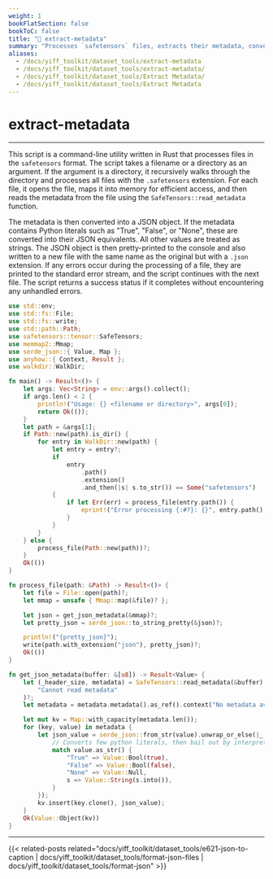```yaml
---
weight: 1
bookFlatSection: false
bookToC: false
title: "🦀 extract-metadata"
summary: "Processes `safetensors` files, extracts their metadata, converts it into a JSON object, and writes the JSON to a new file. It can process individual files or all `safetensors` files in a directory."
aliases:
  - /docs/yiff_toolkit/dataset_tools/extract-metadata
  - /docs/yiff_toolkit/dataset_tools/extract-metadata/
  - /docs/yiff_toolkit/dataset_tools/Extract Metadata/
  - /docs/yiff_toolkit/dataset_tools/Extract Metadata
---
```


<!--markdownlint-disable MD025 -->

# extract-metadata

---

This script is a command-line utility written in Rust that processes files in the `safetensors` format. The script takes a filename or a directory as an argument. If the argument is a directory, it recursively walks through the directory and processes all files with the `.safetensors` extension. For each file, it opens the file, maps it into memory for efficient access, and then reads the metadata from the file using the `SafeTensors::read_metadata` function.

The metadata is then converted into a JSON object. If the metadata contains Python literals such as "True", "False", or "None", these are converted into their JSON equivalents. All other values are treated as strings. The JSON object is then pretty-printed to the console and also written to a new file with the same name as the original but with a `.json` extension. If any errors occur during the processing of a file, they are printed to the standard error stream, and the script continues with the next file. The script returns a success status if it completes without encountering any unhandled errors.

```rust
use std::env;
use std::fs::File;
use std::fs::write;
use std::path::Path;
use safetensors::tensor::SafeTensors;
use memmap2::Mmap;
use serde_json::{ Value, Map };
use anyhow::{ Context, Result };
use walkdir::WalkDir;

fn main() -> Result<()> {
    let args: Vec<String> = env::args().collect();
    if args.len() < 2 {
        println!("Usage: {} <filename or directory>", args[0]);
        return Ok(());
    }
    let path = &args[1];
    if Path::new(path).is_dir() {
        for entry in WalkDir::new(path) {
            let entry = entry?;
            if
                entry
                    .path()
                    .extension()
                    .and_then(|s| s.to_str()) == Some("safetensors")
            {
                if let Err(err) = process_file(entry.path()) {
                    eprint!("Error processing {:#?}: {}", entry.path(), err);
                }
            }
        }
    } else {
        process_file(Path::new(path))?;
    }
    Ok(())
}

fn process_file(path: &Path) -> Result<()> {
    let file = File::open(path)?;
    let mmap = unsafe { Mmap::map(&file)? };

    let json = get_json_metadata(&mmap)?;
    let pretty_json = serde_json::to_string_pretty(&json)?;

    println!("{pretty_json}");
    write(path.with_extension("json"), pretty_json)?;
    Ok(())
}

fn get_json_metadata(buffer: &[u8]) -> Result<Value> {
    let (_header_size, metadata) = SafeTensors::read_metadata(&buffer).context(
        "Cannot read metadata"
    )?;
    let metadata = metadata.metadata().as_ref().context("No metadata available")?;

    let mut kv = Map::with_capacity(metadata.len());
    for (key, value) in metadata {
        let json_value = serde_json::from_str(value).unwrap_or_else(|_| {
            // Converts few python literals, then bail out by interpreting the value as a string
            match value.as_str() {
                "True" => Value::Bool(true),
                "False" => Value::Bool(false),
                "None" => Value::Null,
                s => Value::String(s.into()),
            }
        });
        kv.insert(key.clone(), json_value);
    }
    Ok(Value::Object(kv))
}
```

---

{{< related-posts related="docs/yiff_toolkit/dataset_tools/e621-json-to-caption | docs/yiff_toolkit/dataset_tools/format-json-files | docs/yiff_toolkit/dataset_tools/format-json" >}}
